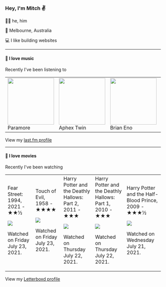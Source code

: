 <article><h3>Hey, I&#x27;m Mitch ✌️</h3><section><p>🙆‍♂️ he, him</p><p>📍 Melbourne, Australia</p><p>💻 I like building websites</p></section><hr/><section><h4>💽 I love music</h4><p>Recently I&#x27;ve been listening to</p><table><tbody><td><img src="https://lastfm.freetls.fastly.net/i/u/174s/b7a4b3000d0c431fbce299986ac51c48.png" height="150px" alt="" role="presentation"/><br/>Paramore</td><td><img src="https://lastfm.freetls.fastly.net/i/u/174s/6f199a67803148cfb2cf2238b8fda0fb.png" height="150px" alt="" role="presentation"/><br/>Aphex Twin</td><td><img src="https://lastfm.freetls.fastly.net/i/u/174s/918055ba2eb81528f93a8924dbab88f8.png" height="150px" alt="" role="presentation"/><br/>Brian Eno</td><td><img src="https://lastfm.freetls.fastly.net/i/u/174s/c295b1c3821c4c34bc3fa5714843674d.png" height="150px" alt="" role="presentation"/><br/>Wiz Khalifa</td><td><img src="https://lastfm.freetls.fastly.net/i/u/174s/a6cc85675493859cd3767066f299d95c.png" height="150px" alt="" role="presentation"/><br/>Roger Eno</td></tbody></table><span>View my <a href="https://www.last.fm/user/mylsb">last.fm profile</a></span></section><hr/><section><h4>📼 I love movies</h4><p>Recently I&#x27;ve been watching</p><table><tbody><td>Fear Street: 1994, 2021 - ★★½<br/><span> <p><img src="https://a.ltrbxd.com/resized/film-poster/5/1/8/7/8/7/518787-fear-street-part-one-1994-0-500-0-750-crop.jpg?k=a6a413a41e"/></p> <p>Watched on Friday July 23, 2021.</p> </span></td><td>Touch of Evil, 1958 - ★★★★<br/><span> <p><img src="https://a.ltrbxd.com/resized/film-poster/5/1/0/1/8/51018-touch-of-evil-0-500-0-750-crop.jpg?k=724f56f61d"/></p> <p>Watched on Friday July 23, 2021.</p> </span></td><td>Harry Potter and the Deathly Hallows: Part 2, 2011 - ★★★<br/><span> <p><img src="https://a.ltrbxd.com/resized/film-poster/4/4/5/8/0/44580-harry-potter-and-the-deathly-hallows-part-2-0-500-0-750-crop.jpg?k=0467d81be8"/></p> <p>Watched on Thursday July 22, 2021.</p> </span></td><td>Harry Potter and the Deathly Hallows: Part 1, 2010 - ★★★<br/><span> <p><img src="https://a.ltrbxd.com/resized/sm/upload/u8/tj/88/3v/harry-potter-and-the-deathly-hallows-part-i-original-0-500-0-750-crop.jpg?k=0f8836bf1e"/></p> <p>Watched on Thursday July 22, 2021.</p> </span></td><td>Harry Potter and the Half-Blood Prince, 2009 - ★★★½<br/><span> <p><img src="https://a.ltrbxd.com/resized/film-poster/5/1/3/8/5/51385-harry-potter-and-the-half-blood-prince-0-500-0-750-crop.jpg?k=a37d5cfe54"/></p> <p>Watched on Wednesday July 21, 2021.</p> </span></td></tbody></table><span>View my <a href="https://letterboxd.com/myslab/">Letterboxd profile</a></span></section></article>